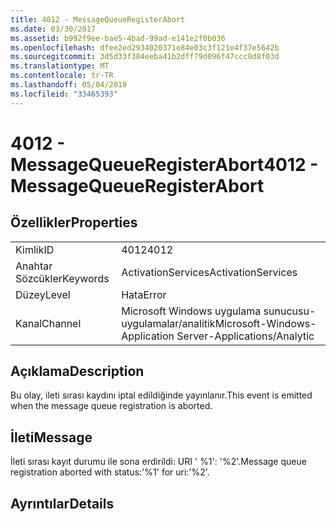 ```yaml
---
title: 4012 - MessageQueueRegisterAbort
ms.date: 03/30/2017
ms.assetid: b992f9ee-bae5-4bad-99ad-e141e2f0b036
ms.openlocfilehash: dfee2ed2934020371e84e03c3f121e4f37e5642b
ms.sourcegitcommit: 3d5d33f384eeba41b2dff79d096f47ccc8d8f03d
ms.translationtype: MT
ms.contentlocale: tr-TR
ms.lasthandoff: 05/04/2018
ms.locfileid: "33465393"
---
```

# <a name="4012---messagequeueregisterabort"></a><span data-ttu-id="f88c6-102">4012 - MessageQueueRegisterAbort</span><span class="sxs-lookup"><span data-stu-id="f88c6-102">4012 - MessageQueueRegisterAbort</span></span>
## <a name="properties"></a><span data-ttu-id="f88c6-103">Özellikler</span><span class="sxs-lookup"><span data-stu-id="f88c6-103">Properties</span></span>  
  
|||  
|-|-|  
|<span data-ttu-id="f88c6-104">Kimlik</span><span class="sxs-lookup"><span data-stu-id="f88c6-104">ID</span></span>|<span data-ttu-id="f88c6-105">4012</span><span class="sxs-lookup"><span data-stu-id="f88c6-105">4012</span></span>|  
|<span data-ttu-id="f88c6-106">Anahtar Sözcükler</span><span class="sxs-lookup"><span data-stu-id="f88c6-106">Keywords</span></span>|<span data-ttu-id="f88c6-107">ActivationServices</span><span class="sxs-lookup"><span data-stu-id="f88c6-107">ActivationServices</span></span>|  
|<span data-ttu-id="f88c6-108">Düzey</span><span class="sxs-lookup"><span data-stu-id="f88c6-108">Level</span></span>|<span data-ttu-id="f88c6-109">Hata</span><span class="sxs-lookup"><span data-stu-id="f88c6-109">Error</span></span>|  
|<span data-ttu-id="f88c6-110">Kanal</span><span class="sxs-lookup"><span data-stu-id="f88c6-110">Channel</span></span>|<span data-ttu-id="f88c6-111">Microsoft Windows uygulama sunucusu-uygulamalar/analitik</span><span class="sxs-lookup"><span data-stu-id="f88c6-111">Microsoft-Windows-Application Server-Applications/Analytic</span></span>|  
  
## <a name="description"></a><span data-ttu-id="f88c6-112">Açıklama</span><span class="sxs-lookup"><span data-stu-id="f88c6-112">Description</span></span>  
 <span data-ttu-id="f88c6-113">Bu olay, ileti sırası kaydını iptal edildiğinde yayınlanır.</span><span class="sxs-lookup"><span data-stu-id="f88c6-113">This event is emitted when the message queue registration is aborted.</span></span>  
  
## <a name="message"></a><span data-ttu-id="f88c6-114">İleti</span><span class="sxs-lookup"><span data-stu-id="f88c6-114">Message</span></span>  
 <span data-ttu-id="f88c6-115">İleti sırası kayıt durumu ile sona erdirildi: URI ' %1': '%2'.</span><span class="sxs-lookup"><span data-stu-id="f88c6-115">Message queue registration aborted with status:'%1' for uri:'%2'.</span></span>  
  
## <a name="details"></a><span data-ttu-id="f88c6-116">Ayrıntılar</span><span class="sxs-lookup"><span data-stu-id="f88c6-116">Details</span></span>
